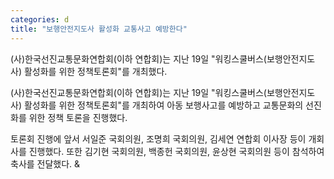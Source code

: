 ```yaml
---
categories: d
title: "보행안전지도사 활성화 교통사고 예방한다"
---
```



(사)한국선진교통문화연합회(이하 연합회)는 지난 19일 "워킹스쿨버스(보행안전지도사) 활성화를 위한 정책토론회"를 개최했다.



(사)한국선진교통문화연합회(이하 연합회)는 지난 19일 "워킹스쿨버스(보행안전지도사) 활성화를 위한 정책토론회"를 개최하여 아동 보행사고를 예방하고 교통문화의 선진화를 위한 정책 토론을 진행했다.&nbsp;

토론회 진행에 앞서 서일준 국회의원, 조명희 국회의원, 김세연 연합회 이사장 등이 개회사를 진행했다. 또한 김기현 국회의원, 백종헌 국회의원, 윤상현 국회의원 등이 참석하여 축사를 전달했다. &